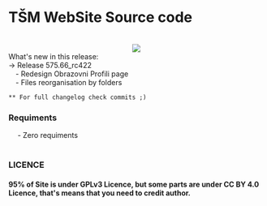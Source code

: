 # TŠM WebSite Source code

<br/>
<center>
<img src="https://tehnickaskola.edu.rs/rs/Capture">
</center>
What's new in this release: <br />
    -> Release 575.66_rc422<br />
        &emsp;- Redesign Obrazovni Profili page<br />
        &emsp;- Files reorganisation by folders<br />


    ** For full changelog check commits ;)

<h3>Requiments</h3>
   &emsp; - Zero requiments
<br /><br />

<h3>LICENCE</h3>
<h4>
95% of Site is under GPLv3 Licence, but some parts are under CC BY 4.0 Licence, that's means that you need to credit author.
</h4>

